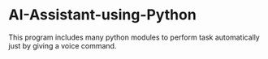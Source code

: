 # AI-Assistant-using-Python
This program includes many python modules to perform task automatically just by giving a voice command.
